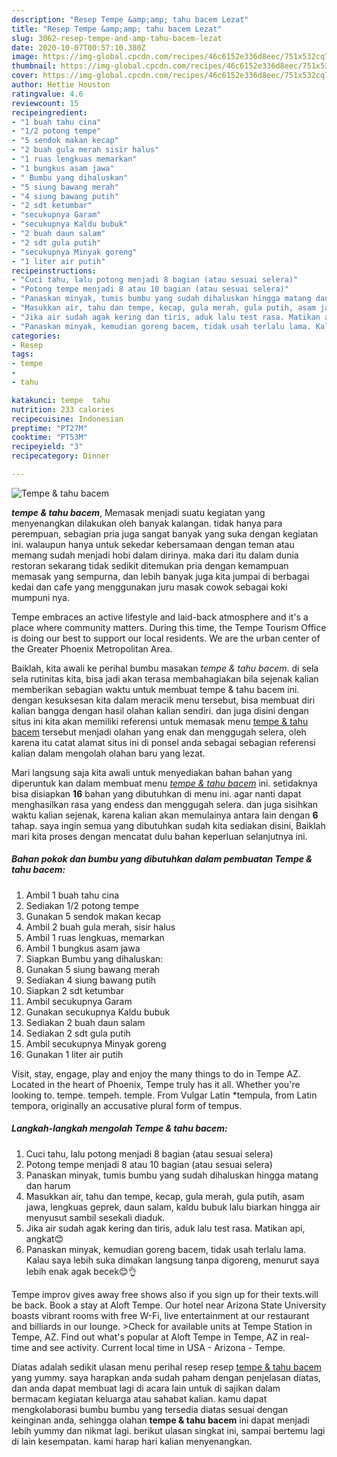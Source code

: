 ```yaml
---
description: "Resep Tempe &amp;amp; tahu bacem Lezat"
title: "Resep Tempe &amp;amp; tahu bacem Lezat"
slug: 3062-resep-tempe-and-amp-tahu-bacem-lezat
date: 2020-10-07T00:57:10.380Z
image: https://img-global.cpcdn.com/recipes/46c6152e336d8eec/751x532cq70/tempe-tahu-bacem-foto-resep-utama.jpg
thumbnail: https://img-global.cpcdn.com/recipes/46c6152e336d8eec/751x532cq70/tempe-tahu-bacem-foto-resep-utama.jpg
cover: https://img-global.cpcdn.com/recipes/46c6152e336d8eec/751x532cq70/tempe-tahu-bacem-foto-resep-utama.jpg
author: Hettie Houston
ratingvalue: 4.6
reviewcount: 15
recipeingredient:
- "1 buah tahu cina"
- "1/2 potong tempe"
- "5 sendok makan kecap"
- "2 buah gula merah sisir halus"
- "1 ruas lengkuas memarkan"
- "1 bungkus asam jawa"
- " Bumbu yang dihaluskan"
- "5 siung bawang merah"
- "4 siung bawang putih"
- "2 sdt ketumbar"
- "secukupnya Garam"
- "secukupnya Kaldu bubuk"
- "2 buah daun salam"
- "2 sdt gula putih"
- "secukupnya Minyak goreng"
- "1 liter air putih"
recipeinstructions:
- "Cuci tahu, lalu potong menjadi 8 bagian (atau sesuai selera)"
- "Potong tempe menjadi 8 atau 10 bagian (atau sesuai selera)"
- "Panaskan minyak, tumis bumbu yang sudah dihaluskan hingga matang dan harum"
- "Masukkan air, tahu dan tempe, kecap, gula merah, gula putih, asam jawa, lengkuas geprek, daun salam, kaldu bubuk lalu biarkan hingga air menyusut sambil sesekali diaduk."
- "Jika air sudah agak kering dan tiris, aduk lalu test rasa. Matikan api, angkat😊"
- "Panaskan minyak, kemudian goreng bacem, tidak usah terlalu lama. Kalau saya lebih suka dimakan langsung tanpa digoreng, menurut saya lebih enak agak becek😊👌"
categories:
- Resep
tags:
- tempe
- 
- tahu

katakunci: tempe  tahu 
nutrition: 233 calories
recipecuisine: Indonesian
preptime: "PT27M"
cooktime: "PT53M"
recipeyield: "3"
recipecategory: Dinner

---
```



![Tempe &amp; tahu bacem](https://img-global.cpcdn.com/recipes/46c6152e336d8eec/751x532cq70/tempe-tahu-bacem-foto-resep-utama.jpg)

<b><i>tempe &amp; tahu bacem</i></b>, Memasak menjadi suatu kegiatan yang menyenangkan dilakukan oleh banyak kalangan. tidak hanya para perempuan, sebagian pria juga sangat banyak yang suka dengan kegiatan ini. walaupun hanya untuk sekedar kebersamaan dengan teman atau memang sudah menjadi hobi dalam dirinya. maka dari itu dalam dunia restoran sekarang tidak sedikit ditemukan pria dengan kemampuan memasak yang sempurna, dan lebih banyak juga kita jumpai di berbagai kedai dan cafe yang menggunakan juru masak cowok sebagai koki mumpuni nya.

Tempe embraces an active lifestyle and laid-back atmosphere and it&#39;s a place where community matters. During this time, the Tempe Tourism Office is doing our best to support our local residents. We are the urban center of the Greater Phoenix Metropolitan Area.

Baiklah, kita awali ke perihal bumbu masakan <i>tempe &amp; tahu bacem</i>. di sela sela rutinitas kita, bisa jadi akan terasa membahagiakan bila sejenak kalian memberikan sebagian waktu untuk membuat tempe &amp; tahu bacem ini. dengan kesuksesan kita dalam meracik menu tersebut, bisa membuat diri kalian bangga dengan hasil olahan kalian sendiri. dan juga disini dengan situs ini kita akan memiliki referensi untuk memasak menu <u>tempe &amp; tahu bacem</u> tersebut menjadi olahan yang enak dan menggugah selera, oleh karena itu catat alamat situs ini di ponsel anda sebagai sebagian referensi kalian dalam mengolah olahan baru yang lezat.


Mari langsung saja kita awali untuk menyediakan bahan bahan yang diperuntuk kan dalam membuat menu <u><i>tempe &amp; tahu bacem</i></u> ini. setidaknya bisa disiapkan <b>16</b> bahan yang dibutuhkan di menu ini. agar nanti dapat menghasilkan rasa yang endess dan menggugah selera. dan juga sisihkan waktu kalian sejenak, karena kalian akan memulainya antara lain dengan <b>6</b> tahap. saya ingin semua yang dibutuhkan sudah kita sediakan disini, Baiklah mari kita proses dengan mencatat dulu bahan keperluan selanjutnya ini.

<!--inarticleads1-->

##### Bahan pokok dan bumbu yang dibutuhkan dalam pembuatan Tempe &amp; tahu bacem:

1. Ambil 1 buah tahu cina
1. Sediakan 1/2 potong tempe
1. Gunakan 5 sendok makan kecap
1. Ambil 2 buah gula merah, sisir halus
1. Ambil 1 ruas lengkuas, memarkan
1. Ambil 1 bungkus asam jawa
1. Siapkan  Bumbu yang dihaluskan:
1. Gunakan 5 siung bawang merah
1. Sediakan 4 siung bawang putih
1. Siapkan 2 sdt ketumbar
1. Ambil secukupnya Garam
1. Gunakan secukupnya Kaldu bubuk
1. Sediakan 2 buah daun salam
1. Sediakan 2 sdt gula putih
1. Ambil secukupnya Minyak goreng
1. Gunakan 1 liter air putih


Visit, stay, engage, play and enjoy the many things to do in Tempe AZ. Located in the heart of Phoenix, Tempe truly has it all. Whether you&#39;re looking to. tempe. tempeh. temple. From Vulgar Latin *tempula, from Latin tempora, originally an accusative plural form of tempus. 

<!--inarticleads2-->

##### Langkah-langkah mengolah Tempe &amp; tahu bacem:

1. Cuci tahu, lalu potong menjadi 8 bagian (atau sesuai selera)
1. Potong tempe menjadi 8 atau 10 bagian (atau sesuai selera)
1. Panaskan minyak, tumis bumbu yang sudah dihaluskan hingga matang dan harum
1. Masukkan air, tahu dan tempe, kecap, gula merah, gula putih, asam jawa, lengkuas geprek, daun salam, kaldu bubuk lalu biarkan hingga air menyusut sambil sesekali diaduk.
1. Jika air sudah agak kering dan tiris, aduk lalu test rasa. Matikan api, angkat😊
1. Panaskan minyak, kemudian goreng bacem, tidak usah terlalu lama. Kalau saya lebih suka dimakan langsung tanpa digoreng, menurut saya lebih enak agak becek😊👌


Tempe improv gives away free shows also if you sign up for their texts.will be back. Book a stay at Aloft Tempe. Our hotel near Arizona State University boasts vibrant rooms with free W-Fi, live entertainment at our restaurant and billiards in our lounge. &gt;Check for available units at Tempe Station in Tempe, AZ. Find out what&#39;s popular at Aloft Tempe in Tempe, AZ in real-time and see activity. Current local time in USA - Arizona - Tempe. 

Diatas adalah sedikit ulasan menu perihal resep resep <u>tempe &amp; tahu bacem</u> yang yummy. saya harapkan anda sudah paham dengan penjelasan diatas, dan anda dapat membuat lagi di acara lain untuk di sajikan dalam bermacam kegiatan keluarga atau sahabat kalian. kamu dapat mengkolaborasi bumbu bumbu yang tersedia diatas sesuai dengan keinginan anda, sehingga olahan <b>tempe &amp; tahu bacem</b> ini dapat menjadi lebih yummy dan nikmat lagi. berikut ulasan singkat ini, sampai bertemu lagi di lain kesempatan. kami harap hari kalian menyenangkan.
